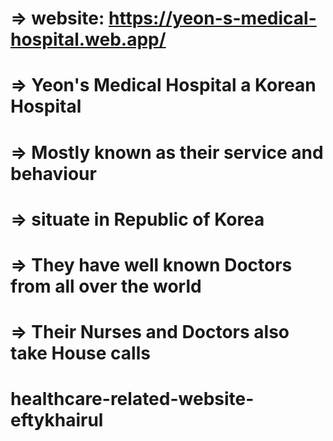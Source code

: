
# => website: https://yeon-s-medical-hospital.web.app/
# => Yeon's Medical Hospital a Korean Hospital

# => Mostly known as their service and behaviour

# => situate in Republic of Korea

# => They have well known Doctors from all over the world

# => Their Nurses and Doctors also take House calls
# healthcare-related-website-eftykhairul

